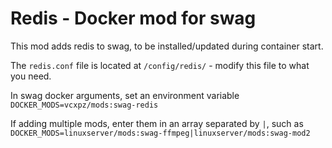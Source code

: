 # Redis - Docker mod for swag

This mod adds redis to swag, to be installed/updated during container start.

The `redis.conf` file is located at `/config/redis/` - modify this file to what you need.

In swag docker arguments, set an environment variable `DOCKER_MODS=vcxpz/mods:swag-redis`

If adding multiple mods, enter them in an array separated by `|`, such as `DOCKER_MODS=linuxserver/mods:swag-ffmpeg|linuxserver/mods:swag-mod2`

